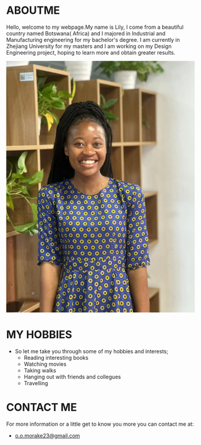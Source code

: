 # ABOUTME
Hello, welcome to my webpage.My name is Lily, I come from a beautiful country named Botswana( Africa) and I majored in Industrial and Manufacturing engineering for my bachelor's degree. I am currently in Zhejiang University for my masters and I am working on my Design Engineering project, hoping to learn more and obtain greater results. 

![](https://github.com/LilyMorake/ABOUTME/blob/main/img3/LILYMOR.jpg)

# MY HOBBIES
* So let me take you through some of my hobbies and interests;
  *  Reading interesting books
  *  Watching movies
  *  Taking walks
  *  Hanging out with friends and collegues
  *  Travelling

# CONTACT ME
For more information or a little get to know you more you can contact me at:
 * o.o.morake23@gmail.com
